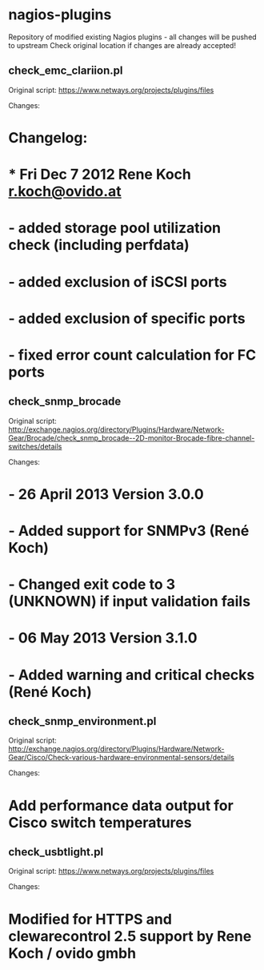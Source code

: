 nagios-plugins
==============

Repository of modified existing Nagios plugins - all changes will be pushed to upstream
Check original location if changes are already accepted!


check_emc_clariion.pl
---------------------
  
Original script: https://www.netways.org/projects/plugins/files

Changes:

 # Changelog:    
 # * Fri Dec 7 2012 Rene Koch <r.koch@ovido.at>    
 # - added storage pool utilization check (including perfdata)    
 # - added exclusion of iSCSI ports    
 # - added exclusion of specific ports    
 # - fixed error count calculation for FC ports    


check_snmp_brocade
------------------
 
Original script: http://exchange.nagios.org/directory/Plugins/Hardware/Network-Gear/Brocade/check_snmp_brocade--2D-monitor-Brocade-fibre-channel-switches/details

Changes:
 
 # - 26 April 2013 Version 3.0.0    
 #    - Added support for SNMPv3 (René Koch)    
 #    - Changed exit code to 3 (UNKNOWN) if input validation fails    
 #    
 # - 06 May 2013 Version 3.1.0   
 #    - Added warning and critical checks (René Koch)



check_snmp_environment.pl
-------------------------
  
Original script: http://exchange.nagios.org/directory/Plugins/Hardware/Network-Gear/Cisco/Check-various-hardware-environmental-sensors/details


Changes:

 # Add performance data output for Cisco switch temperatures    


check_usbtlight.pl
------------------
  
Original script: https://www.netways.org/projects/plugins/files

Changes:

 # Modified for HTTPS and clewarecontrol 2.5 support by Rene Koch / ovido gmbh    

